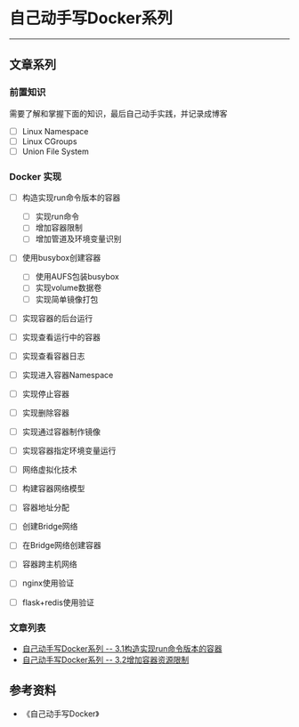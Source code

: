 #  自己动手写Docker系列
***

## 文章系列
### 前置知识
需要了解和掌握下面的知识，最后自己动手实践，并记录成博客

- [ ] Linux Namespace
- [ ] Linux CGroups
- [ ] Union File System

### Docker 实现
- [ ] 构造实现run命令版本的容器
	- [ ] 实现run命令
	- [ ] 增加容器限制
	- [ ] 增加管道及环境变量识别
- [ ] 使用busybox创建容器
  - [ ] 使用AUFS包装busybox
  - [ ] 实现volume数据卷
  - [ ] 实现简单镜像打包

- [ ] 实现容器的后台运行
- [ ] 实现查看运行中的容器
- [ ] 实现查看容器日志
- [ ] 实现进入容器Namespace
- [ ] 实现停止容器
- [ ] 实现删除容器
- [ ] 实现通过容器制作镜像
- [ ] 实现容器指定环境变量运行 

- [ ] 网络虚拟化技术
- [ ] 构建容器网络模型
- [ ] 容器地址分配
- [ ] 创建Bridge网络
- [ ] 在Bridge网络创建容器
- [ ] 容器跨主机网络

- [ ] nginx使用验证
- [ ] flask+redis使用验证

### 文章列表
- [自己动手写Docker系列 -- 3.1构造实现run命令版本的容器](https://juejin.cn/post/7081379481910411294)
- [自己动手写Docker系列 -- 3.2增加容器资源限制](https://juejin.cn/post/7081757532053569543)

## 参考资料
- 《自己动手写Docker》